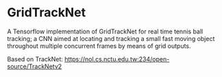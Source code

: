 # GridTrackNet
A Tensorflow implementation of GridTrackNet for real time tennis ball tracking; a CNN aimed at locating and tracking a small fast moving object throughout multiple concurrent frames by means of grid outputs. 

Based on TrackNet: https://nol.cs.nctu.edu.tw:234/open-source/TrackNetv2

